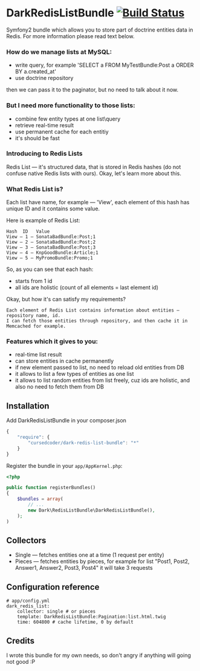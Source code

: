 # DarkRedisListBundle [![Build Status](https://secure.travis-ci.org/cursedcoder/DarkRedisListBundle.png?branch=master)](http://travis-ci.org/cursedcoder/DarkRedisListBundle)
Symfony2 bundle which allows you to store part of doctrine entities data in Redis.
For more information please read text below.

### How do we manage lists at MySQL:
- write query, for example 'SELECT a FROM MyTestBundle:Post a ORDER BY a.created_at'
- use doctrine repository

then we can pass it to the paginator, but no need to talk about it now.

### But I need more functionality to those lists:
- combine few entity types at one list\query
- retrieve real-time result
- use permanent cache for each entitiy
- it's should be fast

### Introducing to Redis Lists
Redis List — it's structured data, that is stored in Redis hashes (do not confuse native Redis lists with ours).
Okay, let's learn more about this.

### What Redis List is?
Each list have name, for example — 'View', each element of this hash has unique ID and it contains some value.

Here is example of Redis List:

    Hash  ID   Value
    View — 1 — SonataBadBundle:Post;1
    View — 2 — SonataBadBundle:Post;2
    View — 3 — SonataBadBundle:Post;3
    View — 4 — KnpGoodBundle:Article;1
    View — 5 — MyPromoBundle:Promo;1

So, as you can see that each hash:
- starts from 1 id
- all ids are holistic (count of all elements = last element id)

Okay, but how it's can satisfy my requirements?

    Each element of Redis List contains information about entities — repository name, id.
    I can fetch those entities through repository, and then cache it in Memcached for example.

### Features which it gives to you:
- real-time list result
- can store entities in cache permanently
- if new element passed to list, no need to reload old entities from DB
- it allows to list a few types of entities as one list
- it allows to list random entities from list freely, cuz ids are holistic, and also no need to fetch them from DB

## Installation

Add DarkRedisListBundle in your composer.json

```js
{
    "require": {
        "cursedcoder/dark-redis-list-bundle": "*"
    }
}
```

Register the bundle in your `app/AppKernel.php`:

```php
<?php

public function registerBundles()
{
    $bundles = array(
        // ...
        new Dark\RedisListBundle\DarkRedisListBundle(),
    );
)
```

## Collectors
* Single — fetches entities one at a time (1 request per entity)
* Pieces — fetches entities by pieces, for example for list "Post1, Post2, Answer1, Answer2, Post3, Post4" it will take 3 requests

## Configuration reference

```jinja
# app/config.yml
dark_redis_list:
    collector: single # or pieces
    template: DarkRedisListBundle:Pagination:list.html.twig
    time: 604800 # cache lifetime, 0 by default
```

## Credits
I wrote this bundle for my own needs, so don't angry if anything will going not good :P